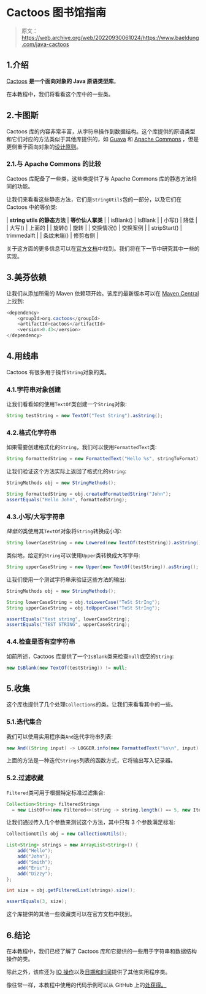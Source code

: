 # Cactoos 图书馆指南

> 原文：<https://web.archive.org/web/20220930061024/https://www.baeldung.com/java-cactoos>

## 1.介绍

[Cactoos](https://web.archive.org/web/20221206195206/https://github.com/yegor256/cactoos) **是一个面向对象的 Java 原语类型库**。

在本教程中，我们将看看这个库中的一些类。

## 2.卡图斯

Cactoos 库的内容非常丰富，从字符串操作到数据结构。这个库提供的原语类型和它们对应的方法类似于其他库提供的，如 [Guava](/web/20221206195206/https://www.baeldung.com/category/guava/) 和 [Apache Commons](/web/20221206195206/https://www.baeldung.com/java-commons-lang-3) ，但是更侧重于面向对象的[设计原则](/web/20221206195206/https://www.baeldung.com/solid-principles)。

### 2.1.与 Apache Commons 的比较

Cactoos 库配备了一些类，这些类提供了与 Apache Commons 库的静态方法相同的功能。

让我们来看看这些静态方法，它们是`StringUtils`包的一部分，以及它们在 Cactoos 中的等价类:

| **string utils 的静态方法** | **等价仙人掌类** |
| isBlank() | IsBlank |
| 小写() | 降低 |
| 大写() | 上面的 |
| 旋转() | 旋转 |
| 交换情况() | 交换案例 |
| stripStart() | trimmedalft |
| 条纹末端() | 修剪右侧 |

关于这方面的更多信息可以在[官方文档](https://web.archive.org/web/20221206195206/https://github.com/yegor256/cactoos#our-objects-vs-their-static-methods)中找到。我们将在下一节中研究其中一些的实现。

## 3.**美芬依赖**

让我们从添加所需的 Maven 依赖项开始。该库的最新版本可以在 [Maven Central](https://web.archive.org/web/20221206195206/https://search.maven.org/classic/#search%7Cga%7C1%7Cg%3A%20%22org.cactoos%22%20AND%20a%3A%20%22cactoos%22) 上找到:

```java
<dependency>
    <groupId>org.cactoos</groupId>
    <artifactId>cactoos</artifactId>
    <version>0.43</version>
</dependency>
```

## 4.用线串

Cactoos 有很多用于操作`String`对象的类。

### 4.1.字符串对象创建

让我们看看如何使用`TextOf`类创建一个`String`对象:

```java
String testString = new TextOf("Test String").asString();
```

### 4.2.格式化字符串

如果需要创建格式化的`String`，我们可以使用`FormattedText`类:

```java
String formattedString = new FormattedText("Hello %s", stringToFormat).asString();
```

让我们验证这个方法实际上返回了格式化的`String`:

```java
StringMethods obj = new StringMethods();

String formattedString = obj.createdFormattedString("John");
assertEquals("Hello John", formattedString);
```

### 4.3.小写/大写字符串

*降低的*类使用其`TextOf`对象将`String`转换成小写:

```java
String lowerCaseString = new Lowered(new TextOf(testString)).asString();
```

类似地，给定的`String`可以使用`Upper`类转换成大写字母:

```java
String upperCaseString = new Upper(new TextOf(testString)).asString();
```

让我们使用一个测试字符串来验证这些方法的输出:

```java
StringMethods obj = new StringMethods();

String lowerCaseString = obj.toLowerCase("TeSt StrIng");
String upperCaseString = obj.toUpperCase("TeSt StrIng"); 

assertEquals("test string", lowerCaseString);
assertEquals("TEST STRING", upperCaseString);
```

### 4.4.检查是否有空字符串

如前所述，Cactoos 库提供了一个`IsBlank`类来检查`null`或空的`String`:

```java
new IsBlank(new TextOf(testString)) != null;
```

## 5.收集

这个库也提供了几个处理`Collections`的类。让我们来看看其中的一些。

### 5.1.迭代集合

我们可以使用实用程序类`And`迭代字符串列表:

```java
new And((String input) -> LOGGER.info(new FormattedText("%s\n", input).asString()), strings).value();
```

上面的方法是一种迭代`Strings`列表的函数方式，它将输出写入记录器。

### 5.2.过滤收藏

`Filtered`类可用于根据特定标准过滤集合:

```java
Collection<String> filteredStrings 
  = new ListOf<>(new Filtered<>(string -> string.length() == 5, new IterableOf<>(strings)));
```

让我们通过传入几个参数来测试这个方法，其中只有 3 个参数满足标准:

```java
CollectionUtils obj = new CollectionUtils(); 

List<String> strings = new ArrayList<String>() {
    add("Hello"); 
    add("John");
    add("Smith"); 
    add("Eric"); 
    add("Dizzy"); 
};

int size = obj.getFilteredList(strings).size(); 

assertEquals(3, size);
```

这个库提供的其他一些收藏类可以在官方文档中找到。

## 6.结论

在本教程中，我们已经了解了 Cactoos 库和它提供的一些用于字符串和数据结构操作的类。

除此之外，该库还为 [IO 操作](https://web.archive.org/web/20221206195206/https://github.com/yegor256/cactoos#inputoutput)以及[日期和时间](https://web.archive.org/web/20221206195206/https://github.com/yegor256/cactoos#dates-and-times)提供了其他实用程序类。

像往常一样，本教程中使用的代码示例可以从 GitHub 上的[处获得。](https://web.archive.org/web/20221206195206/https://github.com/eugenp/tutorials/tree/master/libraries-3)